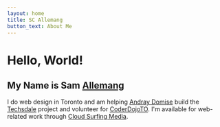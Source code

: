 ```yaml
---
layout: home
title: SC Allemang
button_text: About Me
---
```


# Hello, World!

## My Name is Sam [Allemang](http://en.wikipedia.org/wiki/Alemanni)

I do web design in Toronto and am helping [Andray Domise](http://andraydomise.ca) build the [Techsdale](http://techsdale.ca) project and volunteer for [CoderDojoTO](http://coderdojoto.com). I'm available for web-related work through [Cloud Surfing Media](http://cloudsurfingmedia.com).
